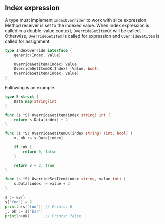 ## Index expression ##

A type must implement `IndexOverrider` to work with slice expression. Method receiver is set to the indexed value. When index expression is called in a double-value context, `OverrideGetItemOK` will be called. Otherwise, `OverrideGetItem` is called for expression and `OverrideSetItem` is called for assignment.

```go
type IndexOverride interface {
	generic(Index, Value)

	OverrideGetItem(Index) Value
	OverrideGetItemOK(Index) (Value, bool)
	OverrideSetItem(Index, Value)
}
```

Following is an example.

```go
type S struct {
	Data map[string]int
}

func (s *S) OverrideGetItem(index string) int {
	return s.Data[index] + 2
}

func (s *S) OverrideGetItemOK(index string) (int, bool) {
	v, ok := s.Data[index]

	if !ok {
		return 0, false
	}

	return v + 2, true
}

func (s *S) OverrideSetItem(index string, value int) {
	s.Data[index] = value + 2
}

s := &S{}
s["foo"] = 2
println(s["foo"]) // Prints: 6
_, ok := s["bar"]
println(ok)       // Prints: false
```
